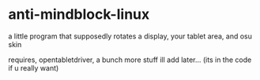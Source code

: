 # anti-mindblock-linux
a little program that supposedly rotates a display, your tablet area, and osu skin

requires, opentabletdriver, a bunch more stuff ill add later... (its in the code if u really want)
